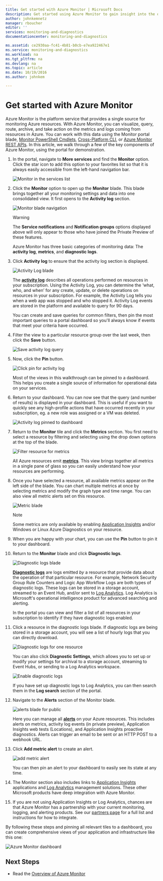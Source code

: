 ```yaml
---
title: Get started with Azure Monitor | Microsoft Docs
description: Get started using Azure Monitor to gain insight into the operation of your resources and take action based off of data.
author: johnkemnetz
manager: rboucher
editor: ''
services: monitoring-and-diagnostics
documentationcenter: monitoring-and-diagnostics

ms.assetid: ce2930aa-fc41-4b81-b0cb-e7ea922467e1
ms.service: monitoring-and-diagnostics
ms.workload: na
ms.tgt_pltfrm: na
ms.devlang: na
ms.topic: article
ms.date: 10/19/2016
ms.author: johnkem

---
```

# Get started with Azure Monitor
Azure Monitor is the platform service that provides a single source for monitoring Azure resources. With Azure Monitor, you can visualize, query, route, archive, and take action on the metrics and logs coming from resources in Azure. You can work with this data using the Monitor portal blade, [Monitor PowerShell Cmdlets](insights-powershell-samples.md), [Cross-Platform CLI](insights-cli-samples.md), or [Azure Monitor REST APIs](https://msdn.microsoft.com/library/dn931943.aspx). In this article, we walk through a few of the key components of Azure Monitor, using the portal for demonstration.

1. In the portal, navigate to **More services** and find the **Monitor** option. Click the star icon to add this option to your favorites list so that it is always easily accessible from the left-hand navigation bar.
   
    ![Monitor in the services list](./media/monitoring-get-started/monitor-more-services.png)
2. Click the **Monitor** option to open up the **Monitor** blade. This blade brings together all your monitoring settings and data into one consolidated view. It first opens to the **Activity log** section.
   
    ![Monitor blade navigation](./media/monitoring-get-started/monitor-blade-nav.png)
   
   > [!WARNING]
   > The **Service notifications** and **Notification groups** options displayed above will only appear to those who have joined the Private Preview of these features.
   > 
   > 
   
    Azure Monitor has three basic categories of monitoring data: The **activity log**, **metrics**, and **diagnostic logs**.
3. Click **Activity log** to ensure that the activity log section is displayed.
   
    ![Activity Log blade](./media/monitoring-get-started/monitor-act-log-blade.png)
   
    The [**activity log**](monitoring-overview-activity-logs.md) describes all operations performed on resources in your subscription. Using the Activity Log, you can determine the ‘what, who, and when’ for any create, update, or delete operations on resources in your subscription. For example, the Activity Log tells you when a web app was stopped and who stopped it. Activity Log events are stored in the platform and available to query for 90 days.
   
    You can create and save queries for common filters, then pin the most important queries to a portal dashboard so you'll always know if events that meet your criteria have occurred.
4. Filter the view to a particular resource group over the last week, then click the **Save** button.
   
    ![Save activity log query](./media/monitoring-get-started/monitor-act-log-save.png)
5. Now, click the **Pin** button.
   
    ![Click pin for activity log](./media/monitoring-get-started/monitor-act-log-pin.png)
   
    Most of the views in this walkthrough can be pinned to a dashboard. This helps you create a single source of information for operational data on your services. 
6. Return to your dashboard. You can now see that the query (and number of results) is displayed in your dashboard. This is useful if you want to quickly see any high-profile actions that have occurred recently in your subscription, eg. a new role was assigned or a VM was deleted.
   
    ![Activity log pinned to dashboard](./media/monitoring-get-started/monitor-act-log-db.png)
7. Return to the **Monitor** tile and click the **Metrics** section. You first need to select a resource by filtering and selecting using the drop down options at the top of the blade.
   
    ![Filter resource for metrics](./media/monitoring-get-started/monitor-met-filter.png)
   
    All Azure resources emit [**metrics**](monitoring-overview-metrics.md). This view brings together all metrics in a single pane of glass so you can easily understand how your resources are performing.
8. Once you have selected a resource, all available metrics appear on the left side of the blade. You can chart multiple metrics at once by selecting metrics and modify the graph type and time range. You can also view all metric alerts set on this resource.
   
    ![Metric blade](./media/monitoring-get-started/monitor-metric-blade.png)
   
   > [!NOTE]
   > Some metrics are only available by enabling [Application Insights](../application-insights/app-insights-overview.md) and/or Windows or Linux Azure Diagnostics on your resource.
   > 
   > 
9. When you are happy with your chart, you can use the **Pin** button to pin it to your dashboard.
10. Return to the **Monitor** blade and click **Diagnostic logs**.
    
    ![Diagnostic logs blade](./media/monitoring-get-started/monitor-diaglogs-blade.png)
    
    [**Diagnostic logs**](monitoring-overview-of-diagnostic-logs.md) are logs emitted *by* a resource that provide data about the operation of that particular resource. For example, Network Security Group Rule Counters and Logic App Workflow Logs are both types of diagnostic logs. These logs can be stored in a storage account, streamed to an Event Hub, and/or sent to [Log Analytics](../log-analytics/log-analytics-overview.md). Log Analytics is Microsoft's operational intelligence product for advanced searching and alerting.
    
    In the portal you can view and filter a list of all resources in your subscription to identify if they have diagnostic logs enabled.
11. Click a resource in the diagnostic logs blade. If diagnostic logs are being stored in a storage account, you will see a list of hourly logs that you can directly download.
    
    ![Diagnostic logs for one resource](./media/monitoring-get-started/monitor-diaglogs-detail.png)
    
    You can also click **Diagnostic Settings**, which allows you to set up or modify your settings for archival to a storage account, streaming to Event Hubs, or sending to a Log Analytics workspace.
    
    ![Enable diagnostic logs](./media/monitoring-get-started/monitor-diaglogs-enable.png)
    
    If you have set up diagnostic logs to Log Analytics, you can then search them in the **Log search** section of the portal.
12. Navigate to the **Alerts** section of the Monitor blade.
    
    ![alerts blade for public](./media/monitoring-get-started/monitor-alerts-nopp.png)
    
    Here you can manage all [**alerts**](monitoring-overview-alerts.md) on your Azure resources. This includes alerts on metrics, activity log events (in private preview), Application Insights web tests (Locations), and Application Insights proactive diagnostics. Alerts can trigger an email to be sent or an HTTP POST to a webhook URL.
13. Click **Add metric alert** to create an alert.
    
    ![add metric alert](./media/monitoring-get-started/monitor-alerts-add.png)
    
    You can then pin an alert to your dashboard to easily see its state at any time.
14. The Monitor section also includes links to [Application Insights](../application-insights/app-insights-overview.md) applications and [Log Analytics](../log-analytics/log-analytics-overview.md) management solutions. These other Microsoft products have deep integration with Azure Monitor.
15. If you are not using Application Insights or Log Analytics, chances are that Azure Monitor has a partnership with your current monitoring, logging, and alerting products. See our [partners page](monitoring-partners.md) for a full list and instructions for how to integrate.

By following these steps and pinning all relevant tiles to a dashboard, you can create comprehensive views of your application and infrastructure like this one:

![Azure Monitor dashboard](./media/monitoring-get-started/monitor-final-dash.png)

## Next Steps
* Read the [Overview of Azure Monitor](monitoring-overview.md)

